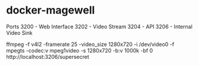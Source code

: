 # docker-magewell

Ports
3200 - Web Interface
3202 - Video Stream
3204 - API
3206 - Internal Video Sink

ffmpeg -f v4l2 -framerate 25 -video_size 1280x720 -i /dev/video0 -f mpegts -codec:v mpeg1video -s 1280x720 -b:v 1000k -bf 0 http://localhost:3206/supersecret